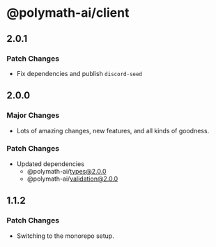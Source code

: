# @polymath-ai/client

## 2.0.1

### Patch Changes

- Fix dependencies and publish `discord-seed`

## 2.0.0

### Major Changes

- Lots of amazing changes, new features, and all kinds of goodness.

### Patch Changes

- Updated dependencies
  - @polymath-ai/types@2.0.0
  - @polymath-ai/validation@2.0.0

## 1.1.2

### Patch Changes

- Switching to the monorepo setup.

